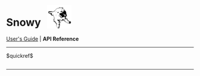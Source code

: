 # Snowy <img src="snowy2.png" height="64px" style="vertical-align:text-bottom;margin-left:10px">

[User's Guide](index.html) | **API Reference**

---

<table>
$quickref$
</table>

---
